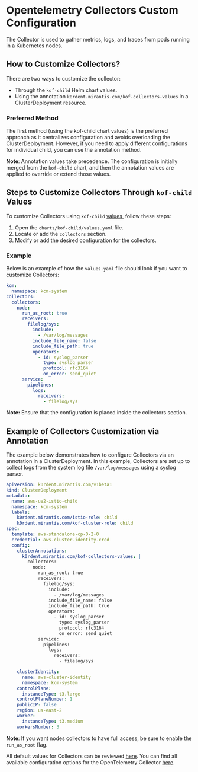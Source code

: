 # Opentelemetry Collectors Custom Configuration

The Collector is used to gather metrics, logs, and traces from pods running in a Kubernetes nodes.

## How to Customize Collectors?

There are two ways to customize the collector:

- Through the `kof-child` Helm chart values.
- Using the annotation `k0rdent.mirantis.com/kof-collectors-values` in a ClusterDeployment resource.

### Preferred Method

The first method (using the kof-child chart values) is the preferred approach as it centralizes configuration and avoids overloading the ClusterDeployment. However, if you need to apply different configurations for individual child, you can use the annotation method.

**Note**: Annotation values take precedence. The configuration is initially merged from the `kof-child` chart, and then the annotation values are applied to override or extend those values.

## Steps to Customize Collectors Through `kof-child` Values

To customize Collectors using `kof-child` [values](https://github.com/k0rdent/kof/blob/main/charts/kof-child/values.yaml), follow these steps:

1. Open the `charts/kof-child/values.yaml` file.
2. Locate or add the `collectors` section.
3. Modify or add the desired configuration for the collectors.

### Example

Below is an example of how the `values.yaml` file should look if you want to customize Collectors:

```yaml
kcm:
  namespace: kcm-system
collectors:
  collectors:
    node:
      run_as_root: true
      receivers:
        filelog/sys:
          include:
            - /var/log/messages
          include_file_name: false
          include_file_path: true
          operators:
            - id: syslog_parser
              type: syslog_parser
              protocol: rfc3164
              on_error: send_quiet
      service:
        pipelines:
          logs:
            receivers:
              - filelog/sys
```

**Note:** Ensure that the configuration is placed inside the collectors section.

## Example of Collectors Customization via Annotation

The example below demonstrates how to configure Collectors via an annotation in a ClusterDeployment. In this example, Collectors are set up to collect logs from the system log file `/var/log/messages` using a syslog parser.

```yaml
apiVersion: k0rdent.mirantis.com/v1beta1
kind: ClusterDeployment
metadata:
  name: aws-ue2-istio-child
  namespace: kcm-system
  labels:
    k0rdent.mirantis.com/istio-role: child
    k0rdent.mirantis.com/kof-cluster-role: child
spec:
  template: aws-standalone-cp-0-2-0
  credential: aws-cluster-identity-cred
  config:
    clusterAnnotations:
      k0rdent.mirantis.com/kof-collectors-values: |
        collectors:
          node:
            run_as_root: true
            receivers:
              filelog/sys:
                include:
                  - /var/log/messages
                include_file_name: false
                include_file_path: true
                operators:
                  - id: syslog_parser
                    type: syslog_parser
                    protocol: rfc3164
                    on_error: send_quiet
            service:
              pipelines:
                logs:
                  receivers:
                    - filelog/sys

    clusterIdentity:
      name: aws-cluster-identity
      namespace: kcm-system
    controlPlane:
      instanceType: t3.large
    controlPlaneNumber: 1
    publicIP: false
    region: us-east-2
    worker:
      instanceType: t3.medium
    workersNumber: 3
```

**Note**: If you want nodes collectors to have full access, be sure to enable the `run_as_root` flag.

All default values for Collectors can be reviewed [here](https://github.com/k0rdent/kof/blob/main/charts/kof-collectors/values.yaml).
You can find all available configuration options for the OpenTelemetry Collector [here](https://opentelemetry.io/docs/collector/configuration).
